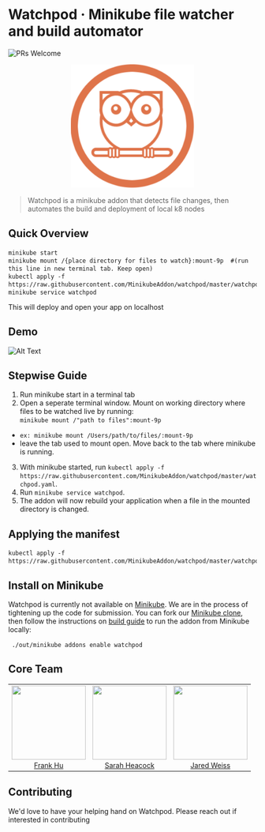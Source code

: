 # Watchpod &middot; Minikube file watcher and build automator 

![PRs Welcome](https://img.shields.io/badge/PRs-welcome-brightgreen.svg)

<p align="center">
  <a href="https://github.com/MinikubeAddon/watchpod">
    <img height="250" width="250" src="https://github.com/MinikubeAddon/watchpod/blob/master/watchpodLogo.png">
  </a>
</p>

> Watchpod is a minikube addon that detects file changes, then automates the build and deployment of local k8 nodes 

[Minikube]: https://github.com/kubernetes/minikube
[Minikube clone]: https://github.com/MinikubeAddon/minikube
[build guide]: https://github.com/kubernetes/minikube/blob/master/docs/contributors/build_guide.md

## Quick Overview

```
minikube start
minikube mount /{place directory for files to watch}:mount-9p  #(run this line in new terminal tab. Keep open)
kubectl apply -f https://raw.githubusercontent.com/MinikubeAddon/watchpod/master/watchpod.yaml
minikube service watchpod
```

This will deploy and open your app on localhost

## Demo
![Alt Text](https://github.com/MinikubeAddon/watchpod/blob/master/watchpod.gif)


## Stepwise Guide
1. Run minikube start in a terminal tab
2. Open a seperate terminal window. Mount on working directory where files to be watched live by running:  
`minikube mount /"path to files":mount-9p`  
 - `ex: minikube mount /Users/path/to/files/:mount-9p`
 - leave the tab used to mount open. Move back to the tab where minikube is running.
3. With minikube started, run `kubectl apply -f https://raw.githubusercontent.com/MinikubeAddon/watchpod/master/watchpod.yaml`.
4. Run `minikube service watchpod`.
5. The addon will now rebuild your application when a file in the mounted directory is changed.


## Applying the manifest 

```
kubectl apply -f https://raw.githubusercontent.com/MinikubeAddon/watchpod/master/watchpod.yaml
```

## Install on Minikube

Watchpod is currently not available on [Minikube]. We are in the process of tightening up the code for submission.
You can fork our [Minikube clone], then follow the instructions on [build guide] to run the addon from Minikube locally:

```
 ./out/minikube addons enable watchpod
```


<h2>Core Team</h2> 
 <table> 
  <tbody> 
   <tr> 
    <td align="center" valign="top"> 
     <img width="150" height="150" src="https://github.com/ASimpleHuman.png?s=150"> 
     <br>
     <a href="https://github.com/ASimpleHuman"> Frank Hu </a>
     <br>
     <!-- <a href="https://www.linkedin.com/in/frankjunhu/"> LinkedIn </a> --> 
    </td>
    <td align="center" valign="top"> 
     <img width="150" height="150" src="https://github.com/sarahheacock.png?s=150"> 
     <br>
     <a href="https://github.com/sarahheacock"> Sarah Heacock </a>
     <br>
     <!-- <a href="https://www.linkedin.com/in/sarah-heacock-ab8677126"/> LinkedIn </a> -->  
    </td>
    <td align="center" valign="top"> 
     <img width="150" height="150" src="https://github.com/jmw1493.png?s=150"> 
     <br>
     <a href="https://github.com/jmw1493"> Jared Weiss </a> 
     <br>
     <!-- <a href="https://www.linkedin.com/in/jaredmweiss/"> LinkedIn </a> --> 
    </td>
   </tr> 
  </tbody> 
 </table> 
 
## Contributing

We'd love to have your helping hand on Watchpod. Please reach out if interested in contributing

